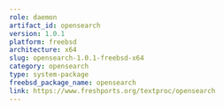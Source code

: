 ```yaml
---
role: daemon
artifact_id: opensearch
version: 1.0.1
platform: freebsd
architecture: x64
slug: opensearch-1.0.1-freebsd-x64
category: opensearch
type: system-package
freebsd_package_name: opensearch
link: https://www.freshports.org/textproc/opensearch
---
```

